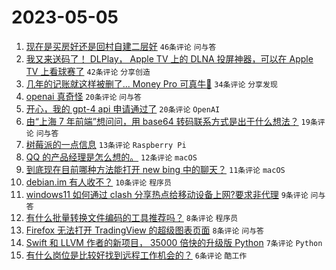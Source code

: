 # 2023-05-05

1. [现在是买房好还是回村自建二层好](https://www.v2ex.com/t/937436) `46条评论` `问与答`
1. [我又来送码了！ DLPlay， Apple TV 上的 DLNA 投屏神器，可以在 Apple TV 上看球赛了](https://www.v2ex.com/t/937450) `42条评论` `分享创造`
1. [几年的记账就这样被删了... Money Pro 可真牛🍺](https://www.v2ex.com/t/937429) `34条评论` `分享发现`
1. [openai 真奇怪](https://www.v2ex.com/t/937433) `20条评论` `问与答`
1. [开心，我的 gpt-4 api 申请通过了](https://www.v2ex.com/t/937426) `20条评论` `OpenAI`
1. [由“上海 7 年前端”想问问，用 base64 转码联系方式是出于什么想法？](https://www.v2ex.com/t/937430) `19条评论` `问与答`
1. [树莓派的一点信息](https://www.v2ex.com/t/937419) `13条评论` `Raspberry Pi`
1. [QQ 的产品经理是怎么想的。](https://www.v2ex.com/t/937440) `12条评论` `macOS`
1. [到底现在目前哪种方法能打开 new bing 中的聊天？](https://www.v2ex.com/t/937425) `11条评论` `macOS`
1. [debian.im 有人收不？](https://www.v2ex.com/t/937435) `10条评论` `程序员`
1. [windows11 如何通过 clash 分享热点给移动设备上网?要求非代理](https://www.v2ex.com/t/937423) `9条评论` `问与答`
1. [有什么批量转换文件编码的工具推荐吗？](https://www.v2ex.com/t/937422) `8条评论` `程序员`
1. [Firefox 无法打开 TradingView 的超级图表页面](https://www.v2ex.com/t/937416) `8条评论` `问与答`
1. [Swift 和 LLVM 作者的新项目， 35000 倍快的升级版 Python](https://www.v2ex.com/t/937415) `7条评论` `Python`
1. [有什么岗位是比较好找到远程工作机会的？](https://www.v2ex.com/t/937418) `6条评论` `酷工作`

